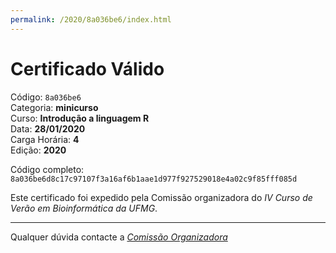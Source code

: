 ```yaml
---
permalink: /2020/8a036be6/index.html
---
```


# Certificado Válido

Código: `8a036be6`<br>
Categoria: **minicurso**<br>
Curso: **Introdução a linguagem R**<br>
Data: **28/01/2020**<br>
Carga Horária: **4**<br>
Edição: **2020**<br>


Código completo: `8a036be6d8c17c97107f3a16af6b1aae1d977f927529018e4a02c9f85fff085d`


Este certificado foi expedido pela Comissão organizadora do *IV Curso de Verão em Bioinformática da UFMG*.

----

Qualquer dúvida contacte a [_Comissão Organizadora_](<mailto:cursobioinfoufmg@gmail.com$subject=[Certificados]>)

